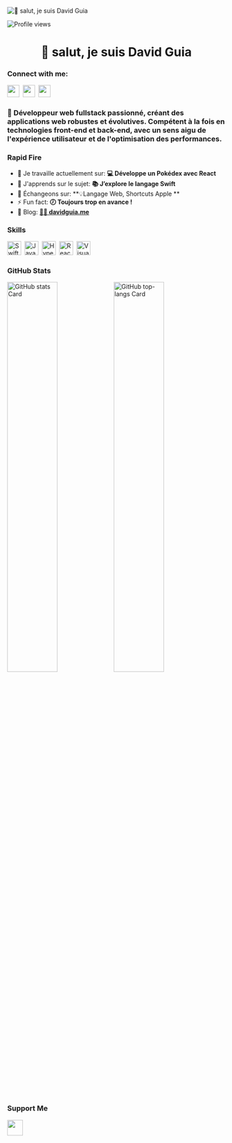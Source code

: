 ![👋 salut, je suis David Guia](https://davidguia.me/wp-content/uploads/2017/07/1xrvAMga2odGgj7rD5bdhsA.png)

![Profile views](https://komarev.com/ghpvc/?username=david-guia&label=Profile%20views&color=0e75b6&style=flat)

<div id="toc">
  <ul align="center" style="list-style: none">
    <summary>
      <h1>
        👋 salut, je suis David Guia
      </h1>
    </summary>
  </ul>
</div>

**<h3 align="left">Connect with me:</h3>** 
<p align="left"><a href="https://twitter.com/davidguia_me" target="_blank"><img src="https://img.shields.io/badge/Twitter-000000?logo=X&logoColor=white" height="28" style="margin-right: 4px"></a> <a href="https://github.com/david-guia" target="_blank"><img src="https://img.shields.io/badge/GitHub-100000?style=flat&logo=github&logoColor=white" height="28" style="margin-right: 4px"></a> <a href="https://www.linkedin.com/in/davidguia" target="_blank"><img src="https://img.shields.io/badge/LinkedIn-0077B5?style=flat&logo=linkedin&logoColor=white" height="28" style="margin-right: 4px"></a></p>

 **<h3 align="left">🚀 Développeur web fullstack passionné, créant des applications web robustes et évolutives. Compétent à la fois en technologies front-end et back-end, avec un sens aigu de l'expérience utilisateur et de l'optimisation des performances.</h3>**

**<h3 align="left">Rapid Fire</h3>**

- 💼 Je travaille actuellement sur: **💻 Développe un Pokédex avec React**
- 🌱 J'apprends sur le sujet: **📚 J’explore le langage Swift**
- 💬 Échangeons sur: **💡Langage Web, Shortcuts Apple **
- ⚡ Fun fact: **🕖 Toujours trop en avance !**
- 📝 Blog: **<a href="👨‍💻 davidguia.me" target="_blank">👨‍💻 davidguia.me</a>**


 **<h3 align="left">Skills</h3>**

<p align="left"><img src="https://img.shields.io/badge/Swift-F05138?logo=swift&logoColor=white" height="32" alt="Swift" style="margin-right: 4px"> <img src="https://img.shields.io/badge/JavaScript-F7DF1C?logo=javascript&logoColor=white" height="32" alt="JavaScript" style="margin-right: 4px"> <img src="https://img.shields.io/badge/HyperHTML-FF5722?logo=hyperhtml&logoColor=white" height="32" alt="HyperHTML" style="margin-right: 4px"> <img src="https://img.shields.io/badge/React-20232A?logo=react&logoColor=61DAFB" height="32" alt="React" style="margin-right: 4px"> <img src="https://img.shields.io/badge/Visual_Studio_Code-007ACC?logo=visual-studio-code&logoColor=white" height="32" alt="Visual Studio Code" style="margin-right: 4px"></p>

 **<h3 align="left">GitHub Stats</h3>**

<p align="left">
  <img width="48%" src="https://github-readme-stats.vercel.app/api?username=david-guia&theme=react&hide_title=false&hide_rank=false&show_icons=false&include_all_commits=false&count_private=true&line_height=23" alt="GitHub stats Card" />
  <img width="48%" src="https://github-readme-stats.vercel.app/api/top-langs?username=david-guia&theme=react&hide_title=false&layout=compact&langs_count=6&hide_progress=false&card_width=400" alt="GitHub top-langs Card" />
</p>

 **<h3 align="left">Support Me</h3>**

<p align="left"><a href="https://ko-fi.com/sushil_" target="_blank"><img src="https://img.shields.io/badge/Ko--fi-343B45?logo=kofi&logoColor=Black" height="36" style="margin-right: 4px"></a></p>
